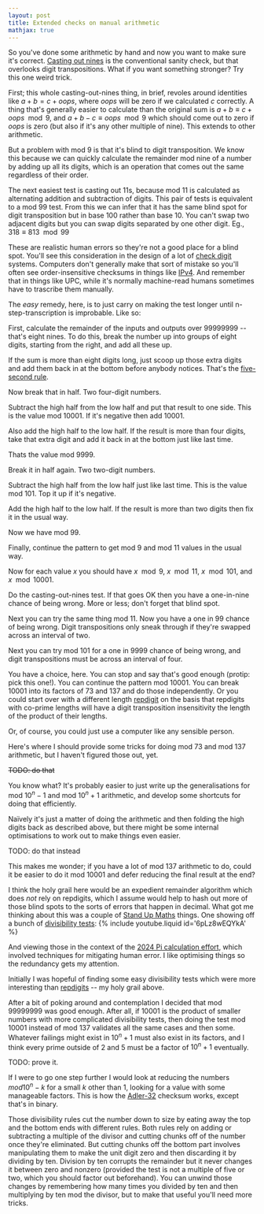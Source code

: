 ```yaml
---
layout: post
title: Extended checks on manual arithmetic
mathjax: true
---
```

So you've done some arithmetic by hand and now you want to make sure
it's correct.  [Casting out nines][] is the conventional sanity check,
but that overlooks digit transpositions.  What if you want something
stronger?  Try this one weird trick.

First; this whole casting-out-nines thing, in brief, revoles around
identities like $a + b = c + oops$, where $oops$ will be zero if we
calculated $c$ correctly.  A thing that's generally easier to calculate
than the original sum is $a + b \equiv c + oops \mod 9$, and $a + b - c
\equiv oops \mod 9$ which should come out to zero if $oops$ is zero (but
also if it's any other multiple of nine).  This extends to other
arithmetic.

But a problem with mod 9 is that it's blind to digit transposition.  We
know this because we can quickly calculate the remainder mod nine of a
number by adding up all its digits, which is an operation that comes out
the same regardless of their order.

The next easiest test is casting out 11s, because mod 11 is calculated
as alternating addition and subtraction of digits.  This pair of tests
is equivalent to a mod 99 test.  From this we can infer that it has the
same blind spot for digit transposition but in base 100 rather than
base 10.  You can't swap two adjacent digits but you can swap digits
separated by one other digit.  Eg., $318 \equiv 813 \mod 99$

These are realistic human errors so they're not a good place for a
blind spot.  You'll see this consideration in the design of a lot of
[check digit][] systems.  Computers don't generally make that sort of
mistake so you'll often see order-insensitive checksums in things like
[IPv4][internet checksum].  And remember that in things like UPC, while
it's normally machine-read humans sometimes have to trascribe them
manually.

The _easy_ remedy, here, is to just carry on making the test longer
until n-step-transcription is improbable.  Like so:

First, calculate the remainder of the inputs and outputs over 99999999
-- that's eight nines.  To do this, break the number up into groups of
eight digits, starting from the right, and add all these up.

If the sum is more than eight digits long, just scoop up those extra
digits and add them back in at the bottom before anybody notices.
That's the [five-second rule][].

Now break that in half.  Two four-digit numbers.

Subtract the high half from the low half and put that result to one
side.  This is the value mod 10001.  If it's negative then add 10001.

Also add the high half to the low half.  If the result is more than four
digits, take that extra digit and add it back in at the bottom just like
last time.

Thats the value mod 9999.

Break it in half again.  Two two-digit numbers.

Subtract the high half from the low half just like last time.  This is
the value mod 101.  Top it up if it's negative.

Add the high half to the low half.  If the result is more than two
digits then fix it in the usual way.

Now we have mod 99.

Finally, continue the pattern to get mod 9 and mod 11 values in the
usual way.

Now for each value $x$ you should have $x \mod 9$, $x \mod 11$, $x \mod
101$, and $x \mod 10001$.

Do the casting-out-nines test.  If that goes OK then you have a
one-in-nine chance of being wrong.  More or less; don't forget that
blind spot.

Next you can try the same thing mod 11.  Now you have a one in 99 chance
of being wrong.  Digit transpositions only sneak through if they're
swapped across an interval of two.

Next you can try mod 101 for a one in 9999 chance of being wrong, and
digit transpositions must be across an interval of four.

You have a choice, here.  You can stop and say that's good enough
(protip: pick this one!).  You can continue the pattern mod 10001.  You
can break 10001 into its factors of 73 and 137 and do those
independently.  Or you could start over with a different length
[repdigit][] on the basis that repdigits with co-prime lengths will have
a digit transposition insensitivity the length of the product of their
lengths.

Or, of course, you could just use a computer like any sensible person.

Here's where I should provide some tricks for doing mod 73 and mod 137
arithmetic, but I haven't figured those out, yet.

<s>TODO: do that</s>

You know what?  It's probably easier to just write up the
generalisations for mod $10^n-1$ and mod $10^n+1$ arithmetic, and
develop some shortcuts for doing that efficiently.

Naïvely it's just a matter of doing the arithmetic and then folding the
high digits back as described above, but there might be some internal
optimisations to work out to make things even easier.

TODO: do that instead

This makes me wonder; if you have a lot of mod 137 arithmetic to do,
could it be easier to do it mod 10001 and defer reducing the final
result at the end?

I think the holy grail here would be an expedient remainder algorithm
which does _not_ rely on repdigits, which I assume would help to hash
out more of those blind spots to the sorts of errors that happen in
decimal.  What got me thinking about this was a couple of [Stand Up
Maths][] things.  One showing off a bunch of [divisibility tests][]:
{% include youtube.liquid id='6pLz8wEQYkA' %}

And viewing those in the context of the [2024 Pi calculation
effort](https://youtu.be/LIg-6glbLkU), which involved techniques for
mitigating human error.  I like optimising things so the redundancy
gets my attention.

Initially I was hopeful of finding some easy divisibility tests which
were more interesting than [repdigits][repdigit] -- my holy grail above.

After a bit of poking around and contemplation I decided that mod
99999999 was good enough.  After all, if 10001 is the product of smaller
numbers with more complicated divisibility tests, then doing the test
mod 10001 instead of mod 137 validates all the same cases and then some.
Whatever failings might exist in $10^n+1$ must also exist in its
factors, and I think every prime outside of 2 and 5 must be a factor of
$10^n+1$ eventually.

TODO: prove it.

If I were to go one step further I would look at reducing the numbers
$mod 10^n - k$ for a small $k$ other than 1, looking for a value with
some manageable factors.  This is how the [Adler-32][] checksum works,
except that's in binary.

Those divisibility rules cut the number down to size by eating away the
top and the bottom ends with different rules.  Both rules rely on adding
or subtracting a multiple of the divisor and cutting chunks off of the
number once they're eliminated.  But cutting chunks off the bottom
part involves manipulating them to make the unit digit zero and then
discarding it by dividing by ten.  Division by ten corrupts the
remainder but it never changes it between zero and nonzero (provided the
test is not a multiple of five or two, which you should factor out
beforehand).  You can unwind those changes by remembering how many times
you divided by ten and then multiplying by ten mod the divisor, but to
make that useful you'll need more tricks.


[Adler-32]: </adler32-checksum/>
[casting out nines]: <https://en.wikipedia.org/wiki/Casting_out_nines>
[five-second rule]: <https://en.wikipedia.org/wiki/Five-second_rule>
[check digit]: <https://en.wikipedia.org/wiki/Check_digit>
[internet checksum]: <https://en.wikipedia.org/wiki/Internet_checksum>
[divisibility tests]: <https://www.dropbox.com/scl/fi/zednyqcvd4kfi0zgm8n6t/divisibility_tests_to_30000.txt?rlkey=k7x87cnex6r32cuior6w9kzo5&e=1&dl=0>
[repdigit]: <https://en.wikipedia.org/wiki/Repdigit>
[Stand Up Maths]: <https://standupmaths.com/>
